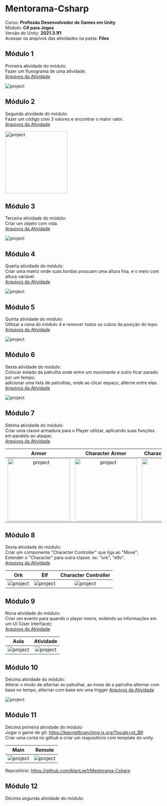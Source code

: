 # Mentorama-Csharp

Curso: **Profissão Desenvolvedor de Games em Unity**<br/>
Módulo: **C# para Jogos**<br/>
Versão do Unity: **2021.3.1f1**<br/>
Acessar os arquivos das atividades na pasta: **Files**

## Módulo 1

Primeira atividade do módulo:<br/>
Fazer um fluxograma de uma atividade.<br/>
[Arquivos da Atividade](https://github.com/AlanLee1/Mentorama-Csharp/tree/main/Files/Module1)

<img src="/Files/Module1/Atividade.PNG" alt="project"/>

## Módulo 2

Segunda atividade do módulo:<br/>
Fazer um código com 3 valores e encontrar o maior valor.<br/>
[Arquivos da Atividade](https://github.com/AlanLee1/Mentorama-Csharp/tree/main/Files/Module2)

<img src="/Files/Module2/Code.png" width="200" height="200" alt="project"/>

## Módulo 3

Terceira atividade do módulo:<br/>
Criar um objeto com vida.<br/>
[Arquivos da Atividade](https://github.com/AlanLee1/Mentorama-Csharp/tree/main/Files/Module3)

<img src="/Files/Module3/Game.gif" alt="project"/>

## Módulo 4

Quarta atividade do módulo:<br/>
Criar uma matriz onde suas bordas possuam uma altura fixa, e o meio com altura variável.<br/>
[Arquivos da Atividade](https://github.com/AlanLee1/Mentorama-Csharp/tree/main/Files/Module4)

<img src="/Files/Module4/Game.gif" alt="project"/>

## Módulo 5

Quinta atividade do módulo:<br/>
Utilizar a cena do módulo 4 e remover todos os cubos da posição do topo.<br/>
[Arquivos da Atividade](https://github.com/AlanLee1/Mentorama-Csharp/tree/main/Files/Module5)

<img src="/Files/Module5/Game.gif" alt="project"/>

## Módulo 6

Sexta atividade do módulo:<br/>
Colocar estado da patrulha onde entre um movimento e outro ficar parado por um tempo;<br/> 
adicionar uma lista de patrulhas, onde ao clicar espaço, alterne entre elas.<br/>
[Arquivos da Atividade](https://github.com/AlanLee1/Mentorama-Csharp/tree/main/Files/Module6)

<img src="/Files/Module6/Game.gif" alt="project"/>

## Módulo 7

Sétima atividade do módulo:<br/>
Criar uma classe armadura para o Player utilizar, aplicando suas funções em paralelo ao ataque;<br/>
[Arquivos da Atividade](https://github.com/AlanLee1/Mentorama-Csharp/tree/main/Files/Module7)

| Armor | Character Armor | Character Deal Damage |
| :----: | :----: | :----: |
| <img src="/Files/Module7/Code_Armor.png" width="200" height="200" alt="project"/> | <img src="/Files/Module7/Code_Character_Armor.png" width="200" height="200" alt="project"/> | <img src="/Files/Module7/Code_Character_DealDamage.png" width="200" height="200" alt="project"/> |

## Módulo 8

Sexta atividade do módulo:<br/>
Criar um componente "Character Controller" que liga ao "Move";<br/>
Extender o "Character" para outra classe. ex: "ork", "elfo".<br/>
[Arquivos da Atividade](https://github.com/AlanLee1/Mentorama-Csharp/tree/main/Files/Module8)

| Ork | Elf | Character Controller |
| :----: | :----: | :----: |
| <img src="/Files/Module8/Ork.png" alt="project"/> | <img src="/Files/Module8/Elf.png" alt="project"/> | <img src="/Files/Module8/Character.png" alt="project"/> |

## Módulo 9

Nona atividade do módulo:<br/>
Criar um evento para quando o player morre, exibindo as informações em um UI (User Interface);<br/>
[Arquivos da Atividade](https://github.com/AlanLee1/Mentorama-Csharp/tree/main/Files/Module9)

| Aula | Atividade |
| :----: | :----: |
| <img src="/Files/Module9/Aula/Game.gif" alt="project"/> | <img src="/Files/Module9/Atividade/Game.gif" alt="project"/> |

## Módulo 10

Décima atividade do módulo:<br/>
Alterar o modo de alternar as patrulhar, ao inves de a patrulha alternar com base no tempo, alternar com base em uma trigger
[Arquivos da Atividade](https://github.com/AlanLee1/Mentorama-Csharp/tree/main/Files/Module10)

<img src="/Files/Module10/Game.gif" alt="project"/>

## Módulo 11

Décima primeira atividade do módulo:<br/>
Jogar o game de git: https://learngitbranching.js.org/?locale=pt_BR<br/>
Criar uma conta no github e criar um respositório com template do unity.

| Main | Remote |
| :----: | :----: |
| <img src="/Files/Module11/Main.PNG" alt="project"/> | <img src="/Files/Module11/Remote.PNG" alt="project"/> |

Repositório: https://github.com/AlanLee1/Mentorama-Csharp

## Módulo 12

Décima segunda atividade do módulo:<br/>
<!-- 
Jogar o game de git: https://learngitbranching.js.org/?locale=pt_BR<br/>
Criar uma conta no github e criar um respositório com template do unity.

| Main | Remote |
| :----: | :----: |
| <img src="/Files/Module11/Main.PNG" alt="project"/> | <img src="/Files/Module11/Remote.PNG" alt="project"/> |

Repositório: https://github.com/AlanLee1/Mentorama-Csharp
-->
